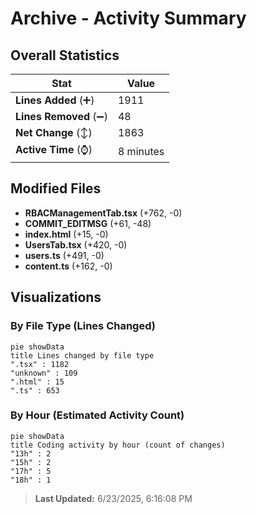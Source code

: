 # Archive - Activity Summary 

## Overall Statistics

| Stat                   | Value                                                             |
| ---------------------- | ----------------------------------------------------------------- |
| **Lines Added** (➕)   | 1911                                          |
| **Lines Removed** (➖) | 48                                        |
| **Net Change** (↕)    | 1863                |
| **Active Time** (⌚)   | 8 minutes |


## Modified Files
- **RBACManagementTab.tsx** (+762, -0)
- **COMMIT_EDITMSG** (+61, -48)
- **index.html** (+15, -0)
- **UsersTab.tsx** (+420, -0)
- **users.ts** (+491, -0)
- **content.ts** (+162, -0)

## Visualizations

### By File Type (Lines Changed)

```mermaid
pie showData
title Lines changed by file type
".tsx" : 1182
"unknown" : 109
".html" : 15
".ts" : 653
```

### By Hour (Estimated Activity Count)

```mermaid
pie showData
title Coding activity by hour (count of changes)
"13h" : 2
"15h" : 2
"17h" : 5
"18h" : 1
```


> **Last Updated:** 6/23/2025, 6:16:08 PM